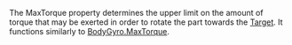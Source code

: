 The MaxTorque property determines the upper limit on the amount of torque that may be exerted in order to rotate the part towards the [Target](https://developer.roblox.com/en-us/api-reference/property/RocketPropulsion/Target). It functions similarly to [BodyGyro.MaxTorque](https://developer.roblox.com/en-us/api-reference/property/BodyGyro/MaxTorque).